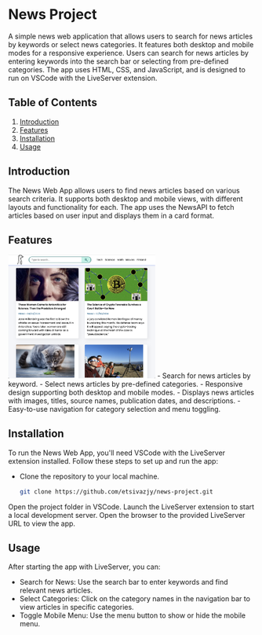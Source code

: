# News Project

A simple news web application that allows users to search for news articles by keywords or select news categories. It features both desktop and mobile modes for a responsive experience. Users can search for news articles by entering keywords into the search bar or selecting from pre-defined categories. The app uses HTML, CSS, and JavaScript, and is designed to run on VSCode with the LiveServer extension.

## Table of Contents
1. [Introduction](#introduction)
2. [Features](#features)
3. [Installation](#installation)
4. [Usage](#usage)

## Introduction

The News Web App allows users to find news articles based on various search criteria. It supports both desktop and mobile views, with different layouts and functionality for each. The app uses the NewsAPI to fetch articles based on user input and displays them in a card format.

## Features
<!-- Display the image with a width of 300 pixels -->
<img src="https://github.com/etsivazjy/news-project/raw/main/example.png" alt="Project Screenshot" width="300">
- Search for news articles by keyword.
- Select news articles by pre-defined categories.
- Responsive design supporting both desktop and mobile modes.
- Displays news articles with images, titles, source names, publication dates, and descriptions.
- Easy-to-use navigation for category selection and menu toggling.

## Installation

To run the News Web App, you'll need VSCode with the LiveServer extension installed. Follow these steps to set up and run the app:

- Clone the repository to your local machine.
   ```bash
   git clone https://github.com/etsivazjy/news-project.git
Open the project folder in VSCode.
Launch the LiveServer extension to start a local development server.
Open the browser to the provided LiveServer URL to view the app.

## Usage
After starting the app with LiveServer, you can:

- Search for News: Use the search bar to enter keywords and find relevant news articles.
- Select Categories: Click on the category names in the navigation bar to view articles in specific categories.
- Toggle Mobile Menu: Use the menu button to show or hide the mobile menu.

